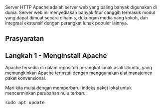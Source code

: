 Server HTTP Apache adalah server web yang paling banyak digunakan di dunia. Server web ini menyediakan banyak fitur canggih termasuk modul yang dapat dimuat secara dinamis, dukungan media yang kokoh, dan integrasi ekstensif dengan perangkat lunak populer lainnya.

## Prasyaratan 

## Langkah 1 - Menginstall Apache
Apache tersedia di dalam repositori perangkat lunak asali Ubuntu, yang memungkinkan Apache terinstal dengan menggunakan alat manajemen paket konvensional.

Mari kita mulai dengan memperbarui indeks paket lokal untuk mencerminkan perubahan hulu terbaru:
<pre>
sudo apt update
</pre>
